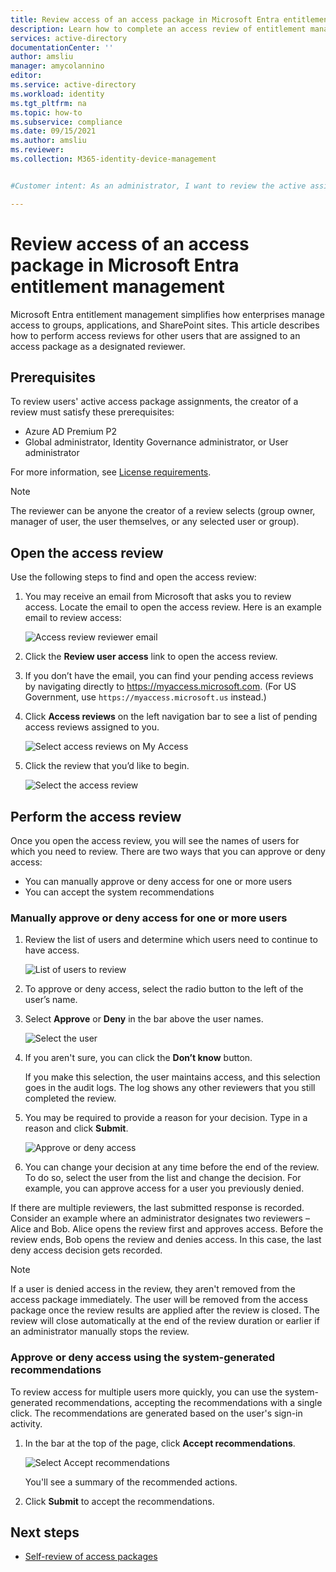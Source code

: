 ```yaml
---
title: Review access of an access package in Microsoft Entra entitlement management
description: Learn how to complete an access review of entitlement management access packages in Microsoft Entra access reviews.
services: active-directory
documentationCenter: ''
author: amsliu
manager: amycolannino
editor: 
ms.service: active-directory
ms.workload: identity
ms.tgt_pltfrm: na
ms.topic: how-to
ms.subservice: compliance
ms.date: 09/15/2021
ms.author: amsliu
ms.reviewer: 
ms.collection: M365-identity-device-management


#Customer intent: As an administrator, I want to review the active assignments of my users to ensure everyone has the appropriate access.

---
```

# Review access of an access package in Microsoft Entra entitlement management

Microsoft Entra entitlement management simplifies how enterprises manage access to groups, applications, and SharePoint sites. This article describes how to perform access reviews for other users that are assigned to an access package as a designated reviewer.

## Prerequisites

To review users' active access package assignments, the creator of a review must satisfy these prerequisites:
- Azure AD Premium P2
- Global administrator, Identity Governance administrator, or User administrator

For more information, see [License requirements](entitlement-management-overview.md#license-requirements).

>[!NOTE]
>The reviewer can be anyone the creator of a review selects (group owner, manager of user, the user themselves, or any selected user or group).


## Open the access review

Use the following steps to find and open the access review:

1. You may receive an email from Microsoft that asks you to review access. Locate the email to open the access review. Here is an example email to review access:
    
    ![Access review reviewer email](./media/entitlement-management-access-reviews-review-access/review-access-reviewer-email.png)

1. Click the **Review user access** link to open the access review. 

1. If you don’t have the email, you can find your pending access reviews by navigating directly to https://myaccess.microsoft.com.  (For US Government, use `https://myaccess.microsoft.us` instead.)

1. Click **Access reviews** on the left navigation bar to see a list of pending access reviews assigned to you.
    
    ![Select access reviews on My Access](./media/entitlement-management-access-reviews-review-access/review-access-myaccess-select-access-review.png)

1. Click the review that you’d like to begin.
    
    ![Select the access review](./media/entitlement-management-access-reviews-review-access/review-access-select-access-review.png)

## Perform the access review

Once you open the access review, you will see the names of users for which you need to review. There are two ways that you can approve or deny access:
- You can manually approve or deny access for one or more users
- You can accept the system recommendations

### Manually approve or deny access for one or more users
1. Review the list of users and determine which users need to continue to have access.

    ![List of users to review](./media/entitlement-management-access-reviews-review-access/review-access-list-of-users.png)

1. To approve or deny access, select the radio button to the left of the user’s name.

1. Select **Approve** or **Deny** in the bar above the user names.

    ![Select the user](./media/entitlement-management-access-reviews-review-access/review-access-select-users.png)

1. If you aren't sure, you can click the **Don’t know** button.

    If you make this selection, the user maintains access, and this selection goes in the audit logs. The log shows any other reviewers that you still completed the review.

1. You may be required to provide a reason for your decision. Type in a reason and click **Submit**.

    ![Approve or deny access](./media/entitlement-management-access-reviews-review-access/review-access-decision-approve.png)

1. You can change your decision at any time before the end of the review. To do so, select the user from the list and change the decision. For example, you can approve access for a user you previously denied.

If there are multiple reviewers, the last submitted response is recorded. Consider an example where an administrator designates two reviewers – Alice and Bob. Alice opens the review first and approves access. Before the review ends, Bob opens the review and denies access. In this case, the last deny access decision gets recorded.

>[!NOTE]
>If a user is denied access in the review, they aren't removed from the access package immediately. The user will be removed from the access package once the review results are applied after the review is closed. The review will close automatically at the end of the review duration or earlier if an administrator manually stops the review. 

### Approve or deny access using the system-generated recommendations

To review access for multiple users more quickly, you can use the system-generated recommendations, accepting the recommendations with a single click. The recommendations are generated based on the user's sign-in activity.

1.	In the bar at the top of the page, click **Accept recommendations**.
    
    ![Select Accept recommendations](./media/entitlement-management-access-reviews-review-access/review-access-use-recommendations.png)
    
    You'll see a summary of the recommended actions.

1.	Click **Submit** to accept the recommendations.

## Next steps

- [Self-review of access packages](entitlement-management-access-reviews-self-review.md)
